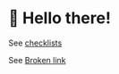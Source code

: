 # 👋 Hello there!

See [checklists](checklists/ "mention")

See [Broken link](broken-reference "mention")
